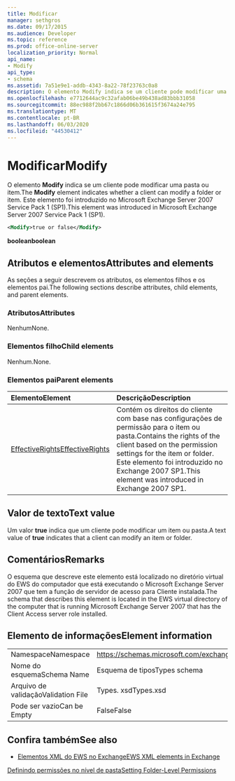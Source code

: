 ```yaml
---
title: Modificar
manager: sethgros
ms.date: 09/17/2015
ms.audience: Developer
ms.topic: reference
ms.prod: office-online-server
localization_priority: Normal
api_name:
- Modify
api_type:
- schema
ms.assetid: 7a51e9e1-addb-4343-8a22-78f23763c0a8
description: O elemento Modify indica se um cliente pode modificar uma pasta ou item. Este elemento foi introduzido no Microsoft Exchange Server 2007 Service Pack 1 (SP1).
ms.openlocfilehash: e7712644ac9c32afab06be49b438ad83bbb31058
ms.sourcegitcommit: 88ec988f2bb67c1866d06b361615f3674a24e795
ms.translationtype: MT
ms.contentlocale: pt-BR
ms.lasthandoff: 06/03/2020
ms.locfileid: "44530412"
---
```

# <a name="modify"></a><span data-ttu-id="53868-104">Modificar</span><span class="sxs-lookup"><span data-stu-id="53868-104">Modify</span></span>

<span data-ttu-id="53868-105">O elemento **Modify** indica se um cliente pode modificar uma pasta ou item.</span><span class="sxs-lookup"><span data-stu-id="53868-105">The **Modify** element indicates whether a client can modify a folder or item.</span></span> <span data-ttu-id="53868-106">Este elemento foi introduzido no Microsoft Exchange Server 2007 Service Pack 1 (SP1).</span><span class="sxs-lookup"><span data-stu-id="53868-106">This element was introduced in Microsoft Exchange Server 2007 Service Pack 1 (SP1).</span></span> 
  
```xml
<Modify>true or false</Modify>
```

 <span data-ttu-id="53868-107">**boolean**</span><span class="sxs-lookup"><span data-stu-id="53868-107">**boolean**</span></span>
## <a name="attributes-and-elements"></a><span data-ttu-id="53868-108">Atributos e elementos</span><span class="sxs-lookup"><span data-stu-id="53868-108">Attributes and elements</span></span>

<span data-ttu-id="53868-109">As seções a seguir descrevem os atributos, os elementos filhos e os elementos pai.</span><span class="sxs-lookup"><span data-stu-id="53868-109">The following sections describe attributes, child elements, and parent elements.</span></span>
  
### <a name="attributes"></a><span data-ttu-id="53868-110">Atributos</span><span class="sxs-lookup"><span data-stu-id="53868-110">Attributes</span></span>

<span data-ttu-id="53868-111">Nenhum</span><span class="sxs-lookup"><span data-stu-id="53868-111">None.</span></span>
  
### <a name="child-elements"></a><span data-ttu-id="53868-112">Elementos filho</span><span class="sxs-lookup"><span data-stu-id="53868-112">Child elements</span></span>

<span data-ttu-id="53868-113">Nenhum.</span><span class="sxs-lookup"><span data-stu-id="53868-113">None.</span></span>
  
### <a name="parent-elements"></a><span data-ttu-id="53868-114">Elementos pai</span><span class="sxs-lookup"><span data-stu-id="53868-114">Parent elements</span></span>

|<span data-ttu-id="53868-115">**Elemento**</span><span class="sxs-lookup"><span data-stu-id="53868-115">**Element**</span></span>|<span data-ttu-id="53868-116">**Descrição**</span><span class="sxs-lookup"><span data-stu-id="53868-116">**Description**</span></span>|
|:-----|:-----|
|[<span data-ttu-id="53868-117">EffectiveRights</span><span class="sxs-lookup"><span data-stu-id="53868-117">EffectiveRights</span></span>](effectiverights.md) <br/> |<span data-ttu-id="53868-118">Contém os direitos do cliente com base nas configurações de permissão para o item ou pasta.</span><span class="sxs-lookup"><span data-stu-id="53868-118">Contains the rights of the client based on the permission settings for the item or folder.</span></span> <span data-ttu-id="53868-119">Este elemento foi introduzido no Exchange 2007 SP1.</span><span class="sxs-lookup"><span data-stu-id="53868-119">This element was introduced in Exchange 2007 SP1.</span></span>  <br/> |
   
## <a name="text-value"></a><span data-ttu-id="53868-120">Valor de texto</span><span class="sxs-lookup"><span data-stu-id="53868-120">Text value</span></span>

<span data-ttu-id="53868-121">Um valor **true** indica que um cliente pode modificar um item ou pasta.</span><span class="sxs-lookup"><span data-stu-id="53868-121">A text value of **true** indicates that a client can modify an item or folder.</span></span> 
  
## <a name="remarks"></a><span data-ttu-id="53868-122">Comentários</span><span class="sxs-lookup"><span data-stu-id="53868-122">Remarks</span></span>

<span data-ttu-id="53868-123">O esquema que descreve este elemento está localizado no diretório virtual do EWS do computador que está executando o Microsoft Exchange Server 2007 que tem a função de servidor de acesso para Cliente instalada.</span><span class="sxs-lookup"><span data-stu-id="53868-123">The schema that describes this element is located in the EWS virtual directory of the computer that is running Microsoft Exchange Server 2007 that has the Client Access server role installed.</span></span>
  
## <a name="element-information"></a><span data-ttu-id="53868-124">Elemento de informações</span><span class="sxs-lookup"><span data-stu-id="53868-124">Element information</span></span>

|||
|:-----|:-----|
|<span data-ttu-id="53868-125">Namespace</span><span class="sxs-lookup"><span data-stu-id="53868-125">Namespace</span></span>  <br/> |https://schemas.microsoft.com/exchange/services/2006/types  <br/> |
|<span data-ttu-id="53868-126">Nome do esquema</span><span class="sxs-lookup"><span data-stu-id="53868-126">Schema Name</span></span>  <br/> |<span data-ttu-id="53868-127">Esquema de tipos</span><span class="sxs-lookup"><span data-stu-id="53868-127">Types schema</span></span>  <br/> |
|<span data-ttu-id="53868-128">Arquivo de validação</span><span class="sxs-lookup"><span data-stu-id="53868-128">Validation File</span></span>  <br/> |<span data-ttu-id="53868-129">Types. xsd</span><span class="sxs-lookup"><span data-stu-id="53868-129">Types.xsd</span></span>  <br/> |
|<span data-ttu-id="53868-130">Pode ser vazio</span><span class="sxs-lookup"><span data-stu-id="53868-130">Can be Empty</span></span>  <br/> |<span data-ttu-id="53868-131">False</span><span class="sxs-lookup"><span data-stu-id="53868-131">False</span></span>  <br/> |
   
## <a name="see-also"></a><span data-ttu-id="53868-132">Confira também</span><span class="sxs-lookup"><span data-stu-id="53868-132">See also</span></span>



- [<span data-ttu-id="53868-133">Elementos XML do EWS no Exchange</span><span class="sxs-lookup"><span data-stu-id="53868-133">EWS XML elements in Exchange</span></span>](ews-xml-elements-in-exchange.md)


[<span data-ttu-id="53868-134">Definindo permissões no nível de pasta</span><span class="sxs-lookup"><span data-stu-id="53868-134">Setting Folder-Level Permissions</span></span>](https://msdn.microsoft.com/library/c7530e86-5112-401c-b10a-9c054ae59f07%28Office.15%29.aspx)

